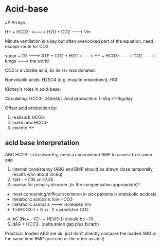 # Acid-base

JP Arroyo

H+ + HCO3- <---> H2O + CO2 ---> Vm

Minute ventilation is a key but often overlooked part of the equation, 
need escape route for CO2.

sugar + O2 ---> ATP + CO2 + H2O <---> H+ + HCO3- ---> CO2 ---> lungs ---> the world

CO2 is a volatile acid, bc its H+ was donated.

Nonvolatile acids: H2SO4 (e.g. muscle breakdown), HCl

Kidney's roles in acid-base:

Circulating: HCO3- 24meQ/L
Acid production: 1 mEq H+/kg/day

Offset acid production by:

1. reabsorb HCO3-
2. make new HCO3-
3. excrete H+

## acid base interpretation

ABG HCO3- is trustworthy, need a concomitant BMP to assess true anion gap

1. internal consistency (ABG and BMP should be drawn close temporally, results w/in about 2mEq)
2. ?pH - <7.35 or >7.45
3. assess for primary disorder, (is the compensation appropriate)?
  - most concerning/difficult/common in sick patients is metabolic acidosis
  - metabolic acidosis: low HCO3-
  - metabolic acidosis ---> increased Vm
  - 1.5(HCO3-) + 8 +/- 2 = predicted CO2
4. AG (Na+ - (Cl- + HCO3-)) should be ~10
5. dAG + HCO3- (delta anion gap plus bicarb)


Practical: loaded ABG are ok, just don't directly compare the loaded ABG w the same time BMP (use one or the other as able)
